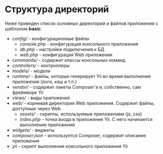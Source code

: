 # Структура директорий

Ниже приведен список основных директорий и файлов приложения с шаблоном **basic**:

* *config/* - конфигурационные файлы
    * *console.php*  - конфигурация консольного приложения
    * *db.php*  - настройки подключения к БД
    * *web.php*  - конфигурация Web приложения
* *commands/* - содержит классы консольных команд
* *controllers/* - контроллеры
* *models/* - модели
* *runtime/* - файлы, которые генерирует Yii во время выполнения приложения (логи, кэш и т.п.)
* *vendor/* - содержит пакеты Composer'а и, собственно, сам фреймворк Yii
* *views/* - виды приложения
* *web/* - корневая директория Web приложения. Содержит файлы, доступные через Web
    * *assets/* - скрипты, используемые приложением (js, css)
    * *index.php*  - точка входа в приложение Yii. С него начинается выполнение приложения
* *widgets/* - виджеты
* *composer.json* - используется Composer, содержит описание приложения
* *yii* - скрипт выполнения консольного приложения Yii